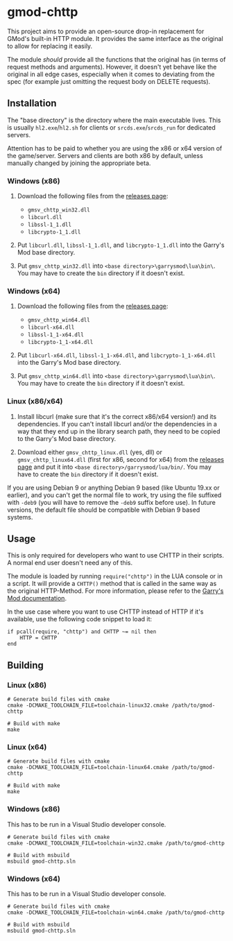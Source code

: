 # gmod-chttp

This project aims to provide an open-source drop-in replacement for GMod's
built-in HTTP module. It provides the same interface as the original to
allow for replacing it easily.

The module *should* provide all the functions that the original has
(in terms of request methods and arguments).
However, it doesn't yet behave like the original in all edge cases,
especially when it comes to deviating from the spec (for example just
omitting the request body on DELETE requests).

## Installation

The "base directory" is the directory where the main executable lives.
This is usually `hl2.exe`/`hl2.sh` for clients or `srcds.exe`/`srcds_run`
for dedicated servers.

Attention has to be paid to whether you are using the x86 or x64
version of the game/server. Servers and clients are both x86 by default,
unless manually changed by joining the appropriate beta.

### Windows (x86)

1. Download the following files from the [releases page](https://github.com/timschumi/gmod-chttp/releases):
    - `gmsv_chttp_win32.dll`
    - `libcurl.dll`
    - `libssl-1_1.dll`
    - `libcrypto-1_1.dll`

2. Put `libcurl.dll`, `libssl-1_1.dll`, and `libcrypto-1_1.dll` into the Garry's Mod
   base directory.

3. Put `gmsv_chttp_win32.dll` into `<base directory>\garrysmod\lua\bin\`. You may have to
   create the `bin` directory if it doesn't exist.

### Windows (x64)

1. Download the following files from the [releases page](https://github.com/timschumi/gmod-chttp/releases):
    - `gmsv_chttp_win64.dll`
    - `libcurl-x64.dll`
    - `libssl-1_1-x64.dll`
    - `libcrypto-1_1-x64.dll`

2. Put `libcurl-x64.dll`, `libssl-1_1-x64.dll`, and `libcrypto-1_1-x64.dll` into the Garry's Mod
   base directory.

3. Put `gmsv_chttp_win64.dll` into `<base directory>\garrysmod\lua\bin\`. You may have to
   create the `bin` directory if it doesn't exist.

### Linux (x86/x64)

1. Install libcurl (make sure that it's the correct x86/x64 version!) and its dependencies.
   If you can't install libcurl and/or the dependencies in a way that they end up in the
   library search path, they need to be copied to the Garry's Mod base directory.

2. Download either `gmsv_chttp_linux.dll` (yes, dll) or `gmsv_chttp_linux64.dll` (first for x86,
   second for x64) from the [releases page](https://github.com/timschumi/gmod-chttp/releases)
   and put it into `<base directory>/garrysmod/lua/bin/`. You may have to
   create the `bin` directory if it doesn't exist.

If you are using Debian 9 or anything Debian 9 based (like Ubuntu 19.xx or earlier),
and you can't get the normal file to work, try using the file suffixed with `-deb9`
(you will have to remove the `-deb9` suffix before use). In future versions, the
default file should be compatible with Debian 9 based systems.

## Usage

This is only required for developers who want to use CHTTP in their scripts.
A normal end user doesn't need any of this.

The module is loaded by running `require("chttp")` in the LUA console or in
a script. It will provide a `CHTTP()` method that is called in the same way
as the original HTTP-Method. For more information, please refer to the
[Garry's Mod documentation](https://wiki.garrysmod.com/page/Global/HTTP).

In the use case where you want to use CHTTP instead of HTTP if it's available,
use the following code snippet to load it:

```
if pcall(require, "chttp") and CHTTP ~= nil then
	HTTP = CHTTP
end
```

## Building

### Linux (x86)

```
# Generate build files with cmake
cmake -DCMAKE_TOOLCHAIN_FILE=toolchain-linux32.cmake /path/to/gmod-chttp

# Build with make
make
```

### Linux (x64)

```
# Generate build files with cmake
cmake -DCMAKE_TOOLCHAIN_FILE=toolchain-linux64.cmake /path/to/gmod-chttp

# Build with make
make
```

### Windows (x86)

This has to be run in a Visual Studio developer console.

```
# Generate build files with cmake
cmake -DCMAKE_TOOLCHAIN_FILE=toolchain-win32.cmake /path/to/gmod-chttp

# Build with msbuild
msbuild gmod-chttp.sln
```

### Windows (x64)

This has to be run in a Visual Studio developer console.

```
# Generate build files with cmake
cmake -DCMAKE_TOOLCHAIN_FILE=toolchain-win64.cmake /path/to/gmod-chttp

# Build with msbuild
msbuild gmod-chttp.sln
```